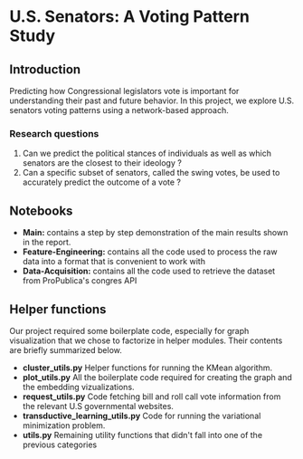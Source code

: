 # U.S. Senators: A Voting Pattern Study

## Introduction 
Predicting how Congressional legislators vote is important for understanding their past and future behavior. In this project, we explore U.S. senators voting patterns using a network-based approach. 

### Research questions
1. Can we predict the political stances of individuals as well as which senators are the closest to their ideology ?
2. Can a specific subset of senators, called the swing votes, be used to accurately predict the outcome of a vote ? 

## Notebooks
* **Main:** contains a step by step demonstration of the main results shown in the report.
* **Feature-Engineering:**  contains all the code used to process the raw data into a format that is convenient to work with
* **Data-Acquisition:** contains all the code used to retrieve the dataset from ProPublica's congres API

## Helper functions
Our project required some boilerplate code, especially for graph visualization that we chose to factorize in helper modules. Their contents are briefly summarized below.

* **cluster_utils.py** Helper functions for running the KMean algorithm.
* **plot_utils.py** All the boilerplate code required for creating the graph and the embedding vizualizations.
* **request_utils.py** Code fetching bill and roll call vote information from the relevant U.S governmental websites.
* **transductive_learning_utils.py** Code for running the variational minimization problem.
* **utils.py** Remaining utility functions that didn't fall into one of the previous categories

